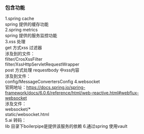 ### 包含功能
1.spring cache     
  spring 提供的缓存功能       
2.spring metrics     
  spring 提供的服务监控功能     
3.xss 处理       
  get 方式xss 过滤器   
  涉及到的文件：   
  filter/CrosXssFilter   
  filter/XssHttpServletRequestWrapper   
  post 方式处理 requestbody 中xss内容    
  涉及到文件：    
  config/MessageConvertersConfig
4.websocket   
  官网地址：https://docs.spring.io/spring-framework/docs/6.0.6/reference/html/web-reactive.html#webflux-websocket     
  涉及文件：    
  websocket/*    
  static/websocket.html   
5.ai 转码：   
  lib 目录下boilerpipe是提供该服务的依赖
6.通过spring 使用vault

